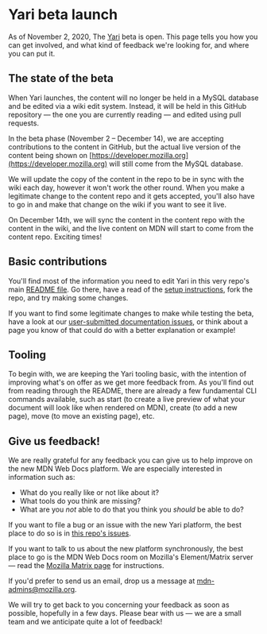 # Yari beta launch

As of November 2, 2020, The [Yari](https://hacks.mozilla.org/2020/10/mdn-web-docs-evolves-lowdown-on-the-upcoming-new-platform/) beta is open. This page tells you how you can get involved, and what kind of feedback we're looking for, and where you can put it.

## The state of the beta

When Yari launches, the content will no longer be held in a MySQL database and be edited via a wiki edit system. Instead, it will be held in this GitHub repository — the one you are currently reading — and edited using pull requests.

In the beta phase (November 2 – December 14), we are accepting contributions to the content in GitHub, but the actual live version of the content being shown on [https://developer.mozilla.org](https://developer.mozilla.org) will still come from the MySQL database.

We will update the copy of the content in the repo to be in sync with the wiki each day, however it won't work the other round. When you make a legitimate change to the content repo and it gets accepted, you'll also have to go in and make that change on the wiki if you want to see it live.

On December 14th, we will sync the content in the content repo with the content in the wiki, and the live content on MDN will start to come from the content repo. Exciting times!

## Basic contributions

You'll find most of the information you need to edit Yari in this very repo's main [README file](README.md). Go there, have a read of the [setup instructions](README.md#setup), fork the repo, and try making some changes.

If you want to find some legitimate changes to make while testing the beta, have a look at our [user-submitted documentation issues](https://github.com/mdn/sprints/issues), or think about a page you know of that could do with a better explanation or example!

## Tooling

To begin with, we are keeping the Yari tooling basic, with the intention of improving what's on offer as we get more feedback from. As you'll find out from reading through the README, there are already a few fundamental CLI commands available, such as start (to create a live preview of what your document will look like when rendered on MDN), create (to add a new page), move (to move an existing page), etc.

## Give us feedback!

We are really grateful for any feedback you can give us to help improve on the new MDN Web Docs platform. We are especially interested in information such as:

* What do you really like or not like about it?
* What tools do you think are missing?
* What are you _not_ able to do that you think you _should_ be able to do?

If you want to file a bug or an issue with the new Yari platform, the best place to do so is in [this repo's issues](./issues).

If you want to talk to us about the new platform synchronously, the best place to go is the MDN Web Docs room on Mozilla's Element/Matrix server — read the [Mozilla Matrix page](https://wiki.mozilla.org/Matrix) for instructions. 

If you'd prefer to send us an email, drop us a message at [mdn-admins@mozilla.org](mailto:mdn-admins@mozilla.org). 

We will try to get back to you concerning your feedback as soon as possible, hopefully in a few days. Please bear with us — we are a small team and we anticipate quite a lot of feedback!
